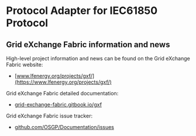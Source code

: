 <!--
SPDX-FileCopyrightText: 2023 Contributors to the GXF project

SPDX-License-Identifier: Apache-2.0
-->

# Protocol Adapter for IEC61850 Protocol

## Grid eXchange Fabric information and news

High-level project information and news can be found on the Grid eXchange Fabric website:
* [www.lfenergy.org/projects/gxf/](https://www.lfenergy.org/projects/gxf/)

Grid eXchange Fabric detailed documentation:
* [grid-exchange-fabric.gitbook.io/gxf](https://grid-exchange-fabric.gitbook.io/gxf/)

Grid eXchange Fabric issue tracker:
* [github.com/OSGP/Documentation/issues](https://github.com/OSGP/Documentation/issues)
